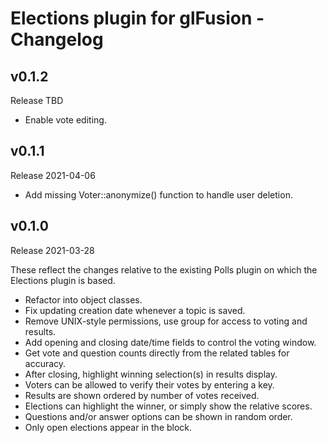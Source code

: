 # Elections plugin for glFusion - Changelog

## v0.1.2
Release TBD

  * Enable vote editing.

## v0.1.1
Release 2021-04-06

  * Add missing Voter::anonymize() function to handle user deletion.

## v0.1.0
Release 2021-03-28

These reflect the changes relative to the existing Polls plugin on which the
Elections plugin is based.

  * Refactor into object classes.
  * Fix updating creation date whenever a topic is saved.
  * Remove UNIX-style permissions, use group for access to voting and results.
  * Add opening and closing date/time fields to control the voting window.
  * Get vote and question counts directly from the related tables for accuracy.
  * After closing, highlight winning selection(s) in results display.
  * Voters can be allowed to verify their votes by entering a key.
  * Results are shown ordered by number of votes received.
  * Elections can highlight the winner, or simply show the relative scores.
  * Questions and/or answer options can be shown in random order.
  * Only open elections appear in the block.
